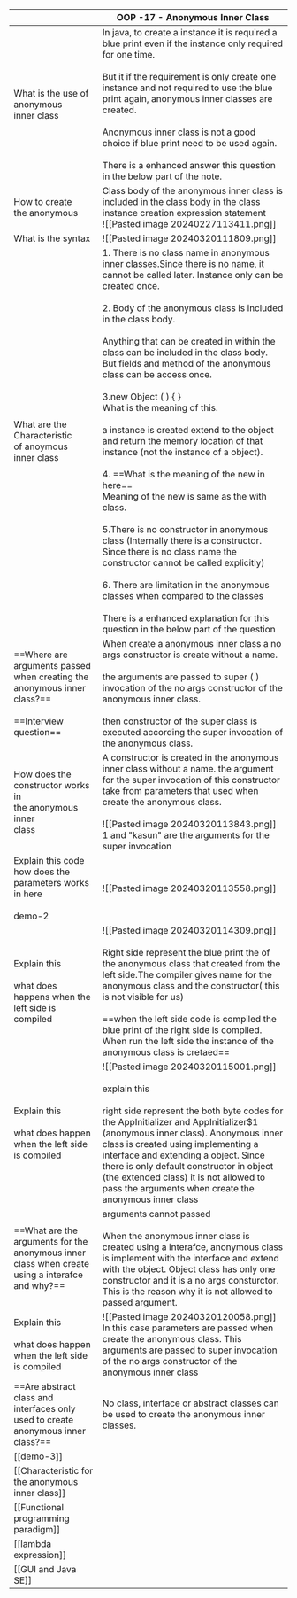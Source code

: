
|                                                                                                       | OOP -17 - Anonymous Inner Class                                                                                                                                                                                                                                                                                                                                                                                                                                                                                                                                                                                                                                                                                                                                                                                                                                                                                                                                                                                                       |
| ----------------------------------------------------------------------------------------------------- | ------------------------------------------------------------------------------------------------------------------------------------------------------------------------------------------------------------------------------------------------------------------------------------------------------------------------------------------------------------------------------------------------------------------------------------------------------------------------------------------------------------------------------------------------------------------------------------------------------------------------------------------------------------------------------------------------------------------------------------------------------------------------------------------------------------------------------------------------------------------------------------------------------------------------------------------------------------------------------------------------------------------------------------- |
| What is the use of <br>anonymous<br>inner class                                                       | In java, to create a instance it is required a blue print even if the instance only required for one time.<br><br>But it if the requirement is only create one instance and not required to use the blue print again, anonymous inner classes are created.<br><br>Anonymous inner class is not a good choice if blue print need to be used again.<br><br>There is a enhanced answer this question in the below part of the note.                                                                                                                                                                                                                                                                                                                                                                                                                                                                                                                                                                                                      |
| How to create<br>the anonymous                                                                        | Class body of the anonymous inner class is included in the class body in the class instance creation expression statement<br>![[Pasted image 20240227113411.png]]<br>                                                                                                                                                                                                                                                                                                                                                                                                                                                                                                                                                                                                                                                                                                                                                                                                                                                                 |
| What is the syntax                                                                                    | ![[Pasted image 20240320111809.png]]                                                                                                                                                                                                                                                                                                                                                                                                                                                                                                                                                                                                                                                                                                                                                                                                                                                                                                                                                                                                  |
| What are the <br>Characteristic <br>of anoymous <br>inner class                                       | 1. There is no class name in anonymous inner classes.Since there is no name, it cannot be called later. Instance only can be created once.<br><br>2. Body of the anonymous class is included in the class body.<br><br>Anything that can be created in within the class can be included in the class body. But fields and method of the anonymous class can be access once.<br><br>3.new Object ( ) { }<br>What is the meaning of this.<br><br>a instance is created  extend to the object and return the memory location of that instance (not the instance of a object). <br><br>4. ==What is the meaning of the new in here==<br>Meaning of the new is same as the with class.  <br><br>5.There is no constructor in anonymous class (Internally there is a constructor. Since there is no class name the constructor cannot be called explicitly)<br><br>6. There are limitation in the anonymous classes when compared to the classes<br><br>There is a enhanced explanation for this question in the below part of the question |
| ==Where are arguments passed when creating the anonymous inner class?==<br><br>==Interview question== | When create a anonymous inner class a no args constructor is create without a name.<br><br>the arguments are passed to super ( ) invocation of the no args constructor of the anonymous inner class.<br><br>then constructor of the super class is executed according the super invocation of the anonymous class.                                                                                                                                                                                                                                                                                                                                                                                                                                                                                                                                                                                                                                                                                                                    |
| How does the constructor works in<br>the anonymous inner<br>class                                     | A constructor is created in the anonymous inner class without a name. the argument for the super invocation of this constructor take from parameters that used when create the anonymous class.<br><br>![[Pasted image 20240320113843.png]]<br>1 and "kasun" are the arguments for the super invocation                                                                                                                                                                                                                                                                                                                                                                                                                                                                                                                                                                                                                                                                                                                               |
| Explain this code<br>how does the  parameters works in here<br><br>demo-2                             | ![[Pasted image 20240320113558.png]]                                                                                                                                                                                                                                                                                                                                                                                                                                                                                                                                                                                                                                                                                                                                                                                                                                                                                                                                                                                                  |
| Explain this<br><br>what does happens when the <br>left side is compiled                              | ![[Pasted image 20240320114309.png]]<br><br>Right side represent the blue print the of the anonymous class that created from the left side.The compiler gives name for the anonymous class and the constructor( this is not visible for us)<br><br>==when the left side code is compiled the blue print of the right side is compiled. When run the left side the instance of the anonymous class is cretaed==                                                                                                                                                                                                                                                                                                                                                                                                                                                                                                                                                                                                                        |
| Explain this<br><br>what does happen <br>when the left side is compiled                               | ![[Pasted image 20240320115001.png]]<br><br>explain this<br><br>right side represent the both byte codes for the AppInitializer and AppInitializer$1 (anonymous inner class). Anonymous inner class is created using implementing a interface and extending a object. Since there is only default constructor in object (the extended class) it is not allowed to pass the arguments when create the anonymous inner class                                                                                                                                                                                                                                                                                                                                                                                                                                                                                                                                                                                                            |
| ==What are the arguments for the anonymous inner<br>class when create using a interafce<br>and why?== | arguments cannot passed<br><br>When the anonymous inner class is created using a interafce, anonymous class is implement with the interface and extend with the object. Object class has only one constructor and it is a no args consturctor. This is the reason why it is not allowed to passed argument.                                                                                                                                                                                                                                                                                                                                                                                                                                                                                                                                                                                                                                                                                                                           |
| Explain this<br><br>what does happen <br>when the left side is compiled                               | ![[Pasted image 20240320120058.png]]<br>In this case parameters are passed when create the anonymous class. This arguments are passed to super invocation of the no args constructor of the anonymous inner class                                                                                                                                                                                                                                                                                                                                                                                                                                                                                                                                                                                                                                                                                                                                                                                                                     |
| ==Are abstract class and interfaces only used to create<br>anonymous inner class?==                   | No class, interface or abstract classes can be used to create the anonymous inner classes.                                                                                                                                                                                                                                                                                                                                                                                                                                                                                                                                                                                                                                                                                                                                                                                                                                                                                                                                            |
| [[demo-3]]                                                                                            |                                                                                                                                                                                                                                                                                                                                                                                                                                                                                                                                                                                                                                                                                                                                                                                                                                                                                                                                                                                                                                       |
| [[Characteristic for the anonymous inner class]]                                                      |                                                                                                                                                                                                                                                                                                                                                                                                                                                                                                                                                                                                                                                                                                                                                                                                                                                                                                                                                                                                                                       |
| [[Functional programming paradigm]]                                                                   |                                                                                                                                                                                                                                                                                                                                                                                                                                                                                                                                                                                                                                                                                                                                                                                                                                                                                                                                                                                                                                       |
| [[lambda expression]]                                                                                 |                                                                                                                                                                                                                                                                                                                                                                                                                                                                                                                                                                                                                                                                                                                                                                                                                                                                                                                                                                                                                                       |
| [[GUI and Java SE]]                                                                                   |                                                                                                                                                                                                                                                                                                                                                                                                                                                                                                                                                                                                                                                                                                                                                                                                                                                                                                                                                                                                                                       |

